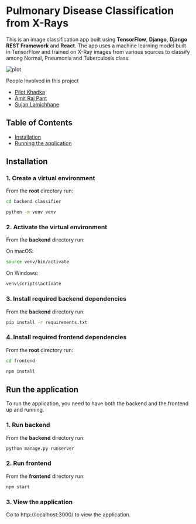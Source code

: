 # Pulmonary Disease Classification from X-Rays

This is an image classification app built using **TensorFlow**, **Django**, **Django REST Framework** and **React**. The app uses a machine learning model built in TensorFlow and trained on X-Ray images from various sources to classify among Normal, Pneumonia and Tuberculosis class.

![plot](https://raw.githubusercontent.com/rajinkhatri/Pulmonary-Classifier/main/Frontend/src/images/page1.png)

People Involved in this project
- [Pilot Khadka](https://github.com/Pilot-Khadka)
- [Amit Raj Pant](https://github.com/amitpant7)
- [Sujan Lamichhane](https://github.com/nextlevel7)


## Table of Contents 
- [Installation](#installation)
- [Running the application](#run-the-application)


## Installation

### 1. Create a virtual environment

From the **root** directory run:

```bash
cd backend classifier
```
```bash
python -m venv venv
```

### 2. Activate the virtual environment

From the **backend** directory run:

On macOS:

```bash
source venv/bin/activate
```

On Windows:

```bash
venv\scripts\activate
```

### 3. Install required backend dependencies

From the **backend** directory run:

```bash
pip install -r requirements.txt
```

### 4. Install required frontend dependencies

From the **root** directory run:

```bash
cd frontend
```
```bash
npm install
```

## Run the application

To run the application, you need to have both the backend and the frontend up and running.

### 1. Run backend

From the **backend** directory run:

```bash
python manage.py runserver
```

### 2. Run frontend

From the **frontend** directory run:

```bash
npm start
```

### 3. View the application

Go to http://localhost:3000/ to view the application.



